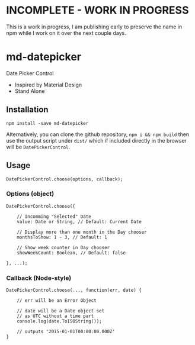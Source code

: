 # INCOMPLETE - WORK IN PROGRESS

This is a work in progress, I am publishing early 
to preserve the name in npm while I work on it over 
the next couple days.

# md-datepicker

Date Picker Control

* Inspired by Material Design
* Stand Alone

## Installation

```
npm install -save md-datepicker
```

Alternatively, you can clone the github repository, 
`npm i && npm build` then use the output script under 
`dist/` which if included directly in the browser will 
be `DatePickerControl`.

## Usage

```
DatePickerControl.choose(options, callback);
```

### Options (object)

```
DatePickerControl.choose({
    
    // Incomming "Selected" Date
    value: Date or String, // Default: Current Date
    
    // Display more than one month in the Day chooser
    monthsToShow: 1 - 3, // Default: 1
    
    // Show week counter in Day chooser
    showWeekCount: Boolean, // Default: false
    
}, ...);
```

### Callback (Node-style)

```
DatePickerControl.choose(..., function(err, date) {
    
    // err will be an Error Object
    
    // date will be a Date object set 
    // as UTC without a time part
    console.log(date.ToISOString()); 
    
    // outputs '2015-01-01T00:00:00.000Z'
}
```